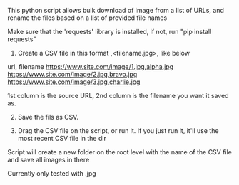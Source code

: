 This python script allows bulk download of image from a list of URLs, and rename the files based on a list of provided file names

Make sure that the 'requests' library is installed, if not, run "pip install requests"

1. Create a CSV file in this format ,<filename.jpg>, like below

url, filename
https://www.site.com/image/1.jpg,alpha.jpg 
https://www.site.com/image/2.jpg,bravo.jpg
https://www.site.com/image/3.jpg,charlie.jpg

1st column is the source URL, 2nd column is the filename you want it saved as.

2. Save the fils as CSV.

3. Drag the CSV file on the script, or run it. If you just run it, it'll use the most recent CSV file in the dir

Script will create a new folder on the root level with the name of the CSV file and save all images in there

Currently only tested with .jpg
